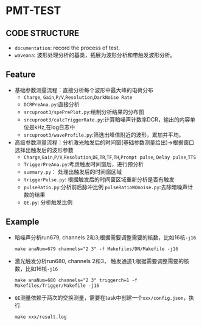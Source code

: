 # PMT-TEST
## CODE STRUCTURE
+ `documentation`: record the process of test.
+ `waveana`: 波形处理分析的基类，拓展为波形分析和带触发波形分析。

## Feature
+ 基础参数测量流程：直接分析每个波形中最大峰的电荷分布
  + `Charge`, `Gain`,`P/V`,`Resolution`,`DarkNoise Rate`
  + `DCRPreAna.py`:直接分析
  + `srcuproot3/spePrePlot.py`:绘制分析结果的分布图
  + `srcuproot3/calcTriggerRate.py`:计算暗噪声计数率DCR，输出的内容单位是kHz,在log日志中
  + `srcuproot3/waveProfile.py`:筛选出峰值附近的波形，累加并平均。
+ 高级参数测量流程：分析激光触发后的时间窗(基础参数测量给出)->根据窗口选择出触发后的波形参数
  + `Charge`,`Gain`,`P/V`,`Resolution`,`DE`,`TR`,`TF`,`TH`,`Prompt pulse`, `Delay pulse`,`TTS`
  + `TriggerPreAna.py`:考虑触发时间窗后，进行预分析
  + `summary.py`： 处理出触发后的时间窗区域
  + `triggerPulse.py`: 根据触发后的时间窗区域重新分析是否有触发 
  + `pulseRatio.py`:分析前后脉冲比例 `pulseRatioWOnoise.py`:去除暗噪声计数的结果
  + `QE.py`: 分析触发比例
## Example
+ 暗噪声分析run679, channels 2和3;根据需要调整需要的核数，比如16核`-j16`
  ```
  make anaNum=679 channels="2 3" -f Makefiles/DN/Makefile -j16
  ```
+ 激光触发分析run680, channels 2和3， 触发通道1;根据需要调整需要的核数，比如16核`-j16`
  ```
  make anaNum=680 channels="2 3" triggerch=1 -f Makefiles/Trigger/Makefile -j16
  ```
+ `QE`测量依赖于两次的交换测量，需要在task中创建一个`xxx/config.json`，执行
  ```
  make xxx/result.log
  ```
